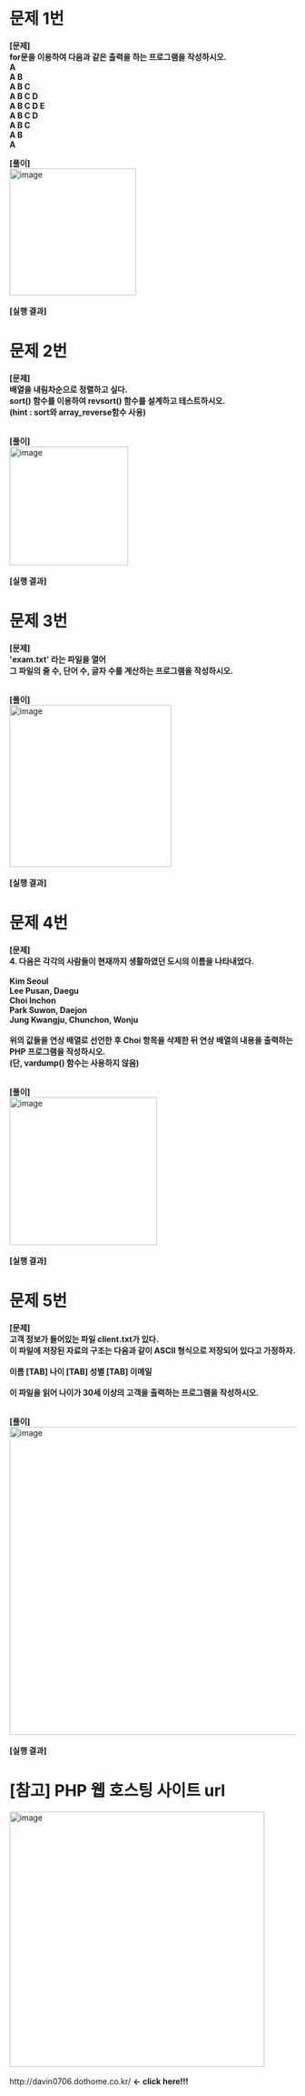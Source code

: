 # 문제 1번
<b>[문제]<br>for문을 이용하여 다음과 같은 출력을 하는 프로그램을 작성하시오.
<br>A
<br>A B
<br>A B C
<br>A B C D
<br>A B C D E 
<br>A B C D
<br>A B C
<br>A B
<br>A</b><br>


<b>[풀이]</b><br>
<img width="223" alt="image" src="https://github.com/tealight03/tealight03.github.io/assets/138011998/cda13636-878c-4505-8704-e8acc4d40051">
<br><br><b>[실행 결과]</b><br>

# 문제 2번
<b>[문제]<br>배열을 내림차순으로 정렬하고 싶다. 
    <br>sort() 함수를 이용하여 revsort() 함수를 설계하고 테스트하시오.
    <br>(hint : sort와 array_reverse함수 사용)</b><br>

<br><b>[풀이]</b><br>
<img width="209" alt="image" src="https://github.com/tealight03/tealight03.github.io/assets/138011998/beb112be-5d04-458f-bb31-204f4663032a">
<br><br><b>[실행 결과]</b><br>

# 문제 3번
<b>[문제]<br>'exam.txt' 라는 파일을 열어 
    <br>그 파일의 줄 수, 단어 수, 글자 수를 계산하는 프로그램을 작성하시오.</b><br>

<br><b>[풀이]</b><br>
<img width="285" alt="image" src="https://github.com/tealight03/tealight03.github.io/assets/138011998/3dc98505-e13e-4e24-8088-bc81f459ce1d">
<br><br><b>[실행 결과]</b><br>

# 문제 4번
<b>[문제]<br>4. 다음은 각각의 사람들이 현재까지 생활하였던 도시의 이름을 나타내었다.
<br>
<br>Kim   Seoul
<br>Lee    Pusan, Daegu
<br>Choi   Inchon
<br>Park   Suwon, Daejon
<br>Jung   Kwangju, Chunchon, Wonju
<br>
<br>위의 값들을 연상 배열로 선언한 후 Choi 항목을 삭제한 뒤 연상 배열의 내용을 출력하는 PHP 프로그램을 작성하시오.
<br>(단, vardump() 함수는 사용하지 않음)</b><br>

<br><b>[풀이]</b><br>
<img width="260" alt="image" src="https://github.com/tealight03/tealight03.github.io/assets/138011998/4f246254-6b7b-4132-98e6-664c7f417212">
<br><br><b>[실행 결과]</b><br>
# 문제 5번
<b>[문제]<br>고객 정보가 들어있는 파일 client.txt가 있다. 
<br>이 파일에 저장된 자료의 구조는 다음과 같이 ASCII 형식으로 저장되어 있다고 가정하자.
<br>
<br>이름 [TAB] 나이 [TAB] 성별 [TAB] 이메일
<br>
<br>이 파일을 읽어 나이가 30세 이상의 고객을 출력하는 프로그램을 작성하시오.</b><br>

<br><b>[풀이]</b><br>
<img width="542" alt="image" src="https://github.com/tealight03/tealight03.github.io/assets/138011998/ac54716f-aeb4-4e6a-acac-e6d02e24999e">
<br><br><b>[실행 결과]</b><br>

# [참고] PHP 웹 호스팅 사이트 url
<img width="449" alt="image" src="https://github.com/tealight03/tealight03.github.io/assets/138011998/c4ac9d78-5551-4793-8d7a-cf0b831fdb4f">
<br><br>http://davin0706.dothome.co.kr/ <b><- click here!!!</b>
